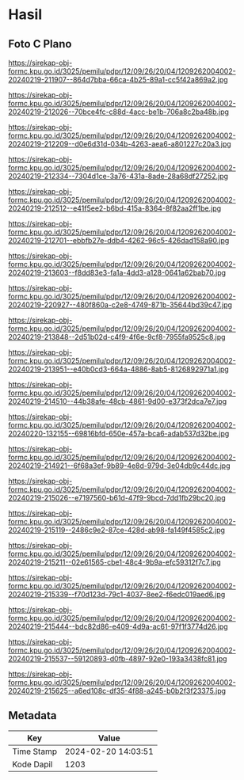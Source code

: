 # Hasil

## Foto C Plano

https://sirekap-obj-formc.kpu.go.id/3025/pemilu/pdpr/12/09/26/20/04/1209262004002-20240219-211907--864d7bba-66ca-4b25-89a1-cc5f42a869a2.jpg

https://sirekap-obj-formc.kpu.go.id/3025/pemilu/pdpr/12/09/26/20/04/1209262004002-20240219-212026--70bce4fc-c88d-4acc-be1b-706a8c2ba48b.jpg

https://sirekap-obj-formc.kpu.go.id/3025/pemilu/pdpr/12/09/26/20/04/1209262004002-20240219-212209--d0e6d31d-034b-4263-aea6-a801227c20a3.jpg

https://sirekap-obj-formc.kpu.go.id/3025/pemilu/pdpr/12/09/26/20/04/1209262004002-20240219-212334--7304d1ce-3a76-431a-8ade-28a68df27252.jpg

https://sirekap-obj-formc.kpu.go.id/3025/pemilu/pdpr/12/09/26/20/04/1209262004002-20240219-212512--e41f5ee2-b6bd-415a-8364-8f82aa2ff1be.jpg

https://sirekap-obj-formc.kpu.go.id/3025/pemilu/pdpr/12/09/26/20/04/1209262004002-20240219-212701--ebbfb27e-ddb4-4262-96c5-426dad158a90.jpg

https://sirekap-obj-formc.kpu.go.id/3025/pemilu/pdpr/12/09/26/20/04/1209262004002-20240219-213603--f8dd83e3-fa1a-4dd3-a128-0641a62bab70.jpg

https://sirekap-obj-formc.kpu.go.id/3025/pemilu/pdpr/12/09/26/20/04/1209262004002-20240219-220927--480f860a-c2e8-4749-871b-35644bd39c47.jpg

https://sirekap-obj-formc.kpu.go.id/3025/pemilu/pdpr/12/09/26/20/04/1209262004002-20240219-213848--2d51b02d-c4f9-4f6e-9cf8-7955fa9525c8.jpg

https://sirekap-obj-formc.kpu.go.id/3025/pemilu/pdpr/12/09/26/20/04/1209262004002-20240219-213951--e40b0cd3-664a-4886-8ab5-8126892971a1.jpg

https://sirekap-obj-formc.kpu.go.id/3025/pemilu/pdpr/12/09/26/20/04/1209262004002-20240219-214510--44b38afe-48cb-4861-9d00-e373f2dca7e7.jpg

https://sirekap-obj-formc.kpu.go.id/3025/pemilu/pdpr/12/09/26/20/04/1209262004002-20240220-132155--69816bfd-650e-457a-bca6-adab537d32be.jpg

https://sirekap-obj-formc.kpu.go.id/3025/pemilu/pdpr/12/09/26/20/04/1209262004002-20240219-214921--6f68a3ef-9b89-4e8d-979d-3e04db9c44dc.jpg

https://sirekap-obj-formc.kpu.go.id/3025/pemilu/pdpr/12/09/26/20/04/1209262004002-20240219-215026--e7197560-b61d-47f9-9bcd-7dd1fb29bc20.jpg

https://sirekap-obj-formc.kpu.go.id/3025/pemilu/pdpr/12/09/26/20/04/1209262004002-20240219-215119--2486c9e2-87ce-428d-ab98-fa149f4585c2.jpg

https://sirekap-obj-formc.kpu.go.id/3025/pemilu/pdpr/12/09/26/20/04/1209262004002-20240219-215211--02e61565-cbe1-48c4-9b9a-efc59312f7c7.jpg

https://sirekap-obj-formc.kpu.go.id/3025/pemilu/pdpr/12/09/26/20/04/1209262004002-20240219-215339--f70d123d-79c1-4037-8ee2-f6edc019aed6.jpg

https://sirekap-obj-formc.kpu.go.id/3025/pemilu/pdpr/12/09/26/20/04/1209262004002-20240219-215444--bdc82d86-e409-4d9a-ac61-97f1f3774d26.jpg

https://sirekap-obj-formc.kpu.go.id/3025/pemilu/pdpr/12/09/26/20/04/1209262004002-20240219-215537--59120893-d0fb-4897-92e0-193a3438fc81.jpg

https://sirekap-obj-formc.kpu.go.id/3025/pemilu/pdpr/12/09/26/20/04/1209262004002-20240219-215625--a6ed108c-df35-4f88-a245-b0b2f3f23375.jpg


## Metadata

| Key        | Value               |
| ---------- | ------------------- |
| Time Stamp | 2024-02-20 14:03:51 |
| Kode Dapil | 1203                |



